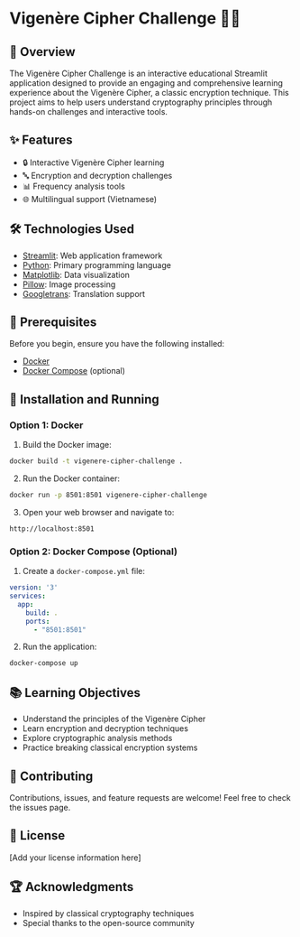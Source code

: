 # Vigenère Cipher Challenge 🔐🧩

## 📝 Overview

The Vigenère Cipher Challenge is an interactive educational Streamlit application designed to provide an engaging and comprehensive learning experience about the Vigenère Cipher, a classic encryption technique. This project aims to help users understand cryptography principles through hands-on challenges and interactive tools.

## ✨ Features

- 🔒 Interactive Vigenère Cipher learning
- 🔤 Encryption and decryption challenges
- 📊 Frequency analysis tools
- 🌐 Multilingual support (Vietnamese)

## 🛠 Technologies Used

- [Streamlit](https://streamlit.io/): Web application framework
- [Python](https://www.python.org/): Primary programming language
- [Matplotlib](https://matplotlib.org/): Data visualization
- [Pillow](https://python-pillow.org/): Image processing
- [Googletrans](https://py-googletrans.readthedocs.io/): Translation support

## 🚀 Prerequisites

Before you begin, ensure you have the following installed:
- [Docker](https://www.docker.com/)
- [Docker Compose](https://docs.docker.com/compose/) (optional)

## 🔧 Installation and Running

### Option 1: Docker

1. Build the Docker image:
```bash
docker build -t vigenere-cipher-challenge .
```

2. Run the Docker container:
```bash
docker run -p 8501:8501 vigenere-cipher-challenge
```

3. Open your web browser and navigate to:
```
http://localhost:8501
```

### Option 2: Docker Compose (Optional)

1. Create a `docker-compose.yml` file:
```yaml
version: '3'
services:
  app:
    build: .
    ports:
      - "8501:8501"
```

2. Run the application:
```bash
docker-compose up
```

## 📚 Learning Objectives

- Understand the principles of the Vigenère Cipher
- Learn encryption and decryption techniques
- Explore cryptographic analysis methods
- Practice breaking classical encryption systems

## 🤝 Contributing

Contributions, issues, and feature requests are welcome! Feel free to check the issues page.

## 📜 License

[Add your license information here]

## 🏆 Acknowledgments

- Inspired by classical cryptography techniques
- Special thanks to the open-source community
